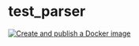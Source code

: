 # test_parser

[![Create and publish a Docker image](https://github.com/albaranovsky/test_parser/actions/workflows/docker-publish.yml/badge.svg)](https://github.com/albaranovsky/test_parser/actions/workflows/docker-publish.yml)
